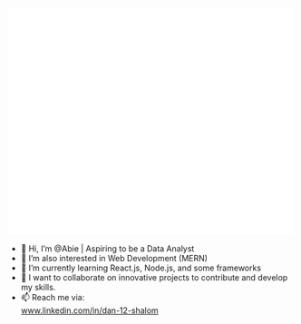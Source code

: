 <div align="center">
	<br>
	<a href="https://github.com/sindresorhus/css-in-readme-like-wat/blame/main/header.svg">
		<img src="header.svg" width="800" height="400" alt="Click to see the source">
	</a>
	<br>
</div>


- 👋 Hi, I’m @Abie | Aspiring to be a Data Analyst
- 👀 I’m also interested in Web Development (MERN)
- 🌱 I’m currently learning React.js, Node.js, and some frameworks 
- 💞️ I want to collaborate on innovative projects to contribute and develop my skills.
- 📫 Reach me via: <br>
  www.linkedin.com/in/dan-12-shalom <br>



<!---
Abie2023/Abie2023 is a ✨ unique ✨ repository because its `README.md` (this file) appears on your GitHub profile.
You can click the Preview link to take a look at your changes.
--->

